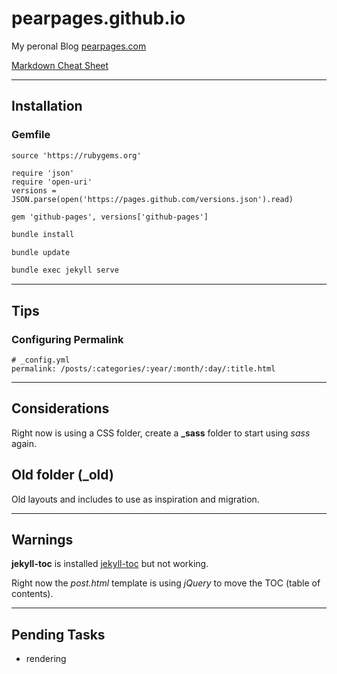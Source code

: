 # pearpages.github.io

My peronal Blog [pearpages.com](http://www.pearpages.com)

[Markdown Cheat Sheet](Markdown.pdf)

---

## Installation

### Gemfile

```
source 'https://rubygems.org'

require 'json'
require 'open-uri'
versions = JSON.parse(open('https://pages.github.com/versions.json').read)

gem 'github-pages', versions['github-pages']
````

```bash
bundle install
```

```bash
bundle update
```

```bash
bundle exec jekyll serve
```

---

## Tips

### Configuring Permalink

```
# _config.yml
permalink: /posts/:categories/:year/:month/:day/:title.html
```

--- 

## Considerations

Right now is using a CSS folder, create a **_sass** folder to start using *sass* again.

## Old folder (_old)

Old layouts and includes to use as inspiration and migration.

---

## Warnings

**jekyll-toc** is installed [jekyll-toc](https://github.com/toshimaru/jekyll-toc) but not working.

Right now the *post.html* template is using *jQuery* to move the TOC (table of contents).

---

## Pending Tasks

+ rendering